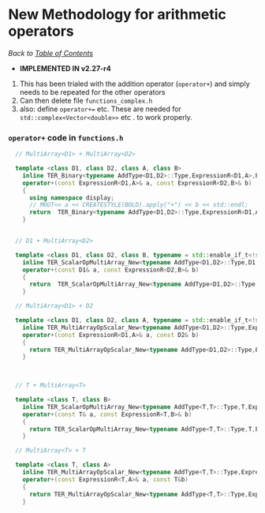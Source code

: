 # New Methodology for arithmetic operators

_Back to [Table of Contents](../README.md)_

+ **IMPLEMENTED IN v2.27-r4**

1. This has been trialed with the addition operator (`operator+`) and simply needs to be repeated for the other operators
1. Can then delete file `functions_complex.h`  
1. also: define `operator+=` etc.  These are needed for `std::complex<Vector<double>>` etc . to work properly.

### `operator+` code in `functions.h`
```C++
  // MultiArray<D1> + MultiArray<D2>

  template <class D1, class D2, class A, class B> 
    inline TER_Binary<typename AddType<D1,D2>::Type,ExpressionR<D1,A>,ExpressionR<D2,B>,Fun_Add_New<D1,D2> > 
    operator+(const ExpressionR<D1,A>& a, const ExpressionR<D2,B>& b)
    {
      using namespace display;
      // MOUT<< a << CREATESTYLE(BOLD).apply("+") << b << std::endl;
      return  TER_Binary<typename AddType<D1,D2>::Type,ExpressionR<D1,A>,ExpressionR<D2,B>,Fun_Add_New<D1,D2> >(a,b);
    }


  // D1 + MultiArray<D2>

  template <class D1, class D2, class B, typename = std::enable_if_t<!std::is_base_of<MultiArrayAbstract,D1>::value> > 
    inline TER_ScalarOpMultiArray_New<typename AddType<D1,D2>::Type,D1,ExpressionR<D2,B>,Fun_Add_New<D1,D2> >
    operator+(const D1& a, const ExpressionR<D2,B>& b)
    {
      return  TER_ScalarOpMultiArray_New<typename AddType<D1,D2>::Type,D1,ExpressionR<D2,B>,Fun_Add_New<D1,D2> >(a,b);
    }

  // MultiArray<D1> + D2

  template <class D1, class D2, class A, typename = std::enable_if_t<!std::is_base_of<MultiArrayAbstract,D2>::value> > 
    inline TER_MultiArrayOpScalar_New<typename AddType<D1,D2>::Type,ExpressionR<D1,A>,D2,Fun_Add_New<D1,D2> >
    operator+(const ExpressionR<D1,A>& a, const D2& b)
    {
      return TER_MultiArrayOpScalar_New<typename AddType<D1,D2>::Type,ExpressionR<D1,A>,D2,Fun_Add_New<D1,D2> >(a,b);
    }
  


  // T + MultiArray<T>

  template <class T, class B> 
    inline TER_ScalarOpMultiArray_New<typename AddType<T,T>::Type,T,ExpressionR<T,B>,Fun_Add_New<T,T> >
    operator+(const T& a, const ExpressionR<T,B>& b)
    {
      return TER_ScalarOpMultiArray_New<typename AddType<T,T>::Type,T,ExpressionR<T,B>,Fun_Add_New<T,T> >(a,b);
    }

  // MultiArray<T> + T

  template <class T, class A> 
    inline TER_MultiArrayOpScalar_New<typename AddType<T,T>::Type,ExpressionR<T,A>,T,Fun_Add_New<T,T> >
    operator+(const ExpressionR<T,A>& a, const T&b)
    {
      return TER_MultiArrayOpScalar_New<typename AddType<T,T>::Type,ExpressionR<T,A>,T,Fun_Add_New<T,T> >(a,b);
    }
```

